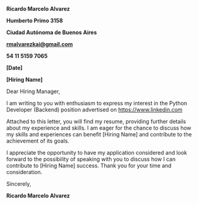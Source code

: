 
**Ricardo Marcelo Alvarez**

**Humberto Primo 3158**

**Ciudad Autónoma de Buenos Aires**

**rmalvarezkai@gmail.com**

**54 11 5159 7065**

**[Date]**

**[Hiring Name]**

Dear Hiring Manager,

I am writing to you with enthusiasm to express my interest in the Python Developer (Backend) position advertised on https://www.linkedin.com

Attached to this letter, you will find my resume, providing further details about my experience and skills. I am eager for the chance to discuss how my skills and experiences can benefit [Hiring Name] and contribute to the achievement of its goals.

I appreciate the opportunity to have my application considered and look forward to the possibility of speaking with you to discuss how I can contribute to [Hiring Name] success. Thank you for your time and consideration.

Sincerely,

**Ricardo Marcelo Alvarez**
